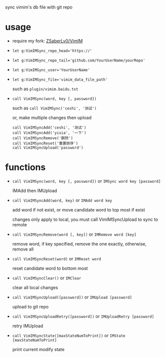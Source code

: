 sync vimim's db file with git repo

# usage

* require my fork: [ZSaberLv0/VimIM](https://github.com/ZSaberLv0/VimIM)
* `let g:VimIMSync_repo_head='https://'`
* `let g:VimIMSync_repo_tail='github.com/YourUserName/yourRepo'`
* `let g:VimIMSync_user='YourUserName'`
* `let g:VimIMSync_file='vimim_data_file_path'`

    such as `plugin/vimim.baidu.txt`

* `call VimIMSync(word, key [, password])`

    such as `call VimIMSync('ceshi', '测试')`

    or, make multiple changes then upload

    ```
    call VimIMSyncAdd('ceshi', '测试')
    call VimIMSyncAdd('yixia', '一下')
    call VimIMSyncRemove('删除')
    call VimIMSyncReset('重置排序')
    call VimIMSyncUpload('password')
    ```

# functions

* `call VimIMSync(word, key [, password])` or `IMSync word key [password]`

    IMAdd then IMUpload

* `call VimIMSyncAdd(word, key)` or `IMAdd word key`

    add word if not exist, or move candidate word to top most if exist

    changes only apply to local, you must call VimIMSyncUpload to sync to remote

* `call VimIMSyncRemove(word [, key])` or `IMRemove word [key]`

    remove word, if key specified, remove the one exactly, otherwise, remove all

* `call VimIMSyncReset(word)` or `IMReset word`

    reset candidate word to bottom most

* `call VimIMSyncClear()` or `IMClear`

    clear all local changes

* `call VimIMSyncUpload([password])` or `IMUpload [password]`

    upload to git repo

* `call VimIMSyncUploadRetry([password])` or `IMUploadRetry [password]`

    retry IMUpload

* `call VimIMSyncState([maxStateNumToPrint])` or `IMState [maxStateNumToPrint]`

    print current modify state

